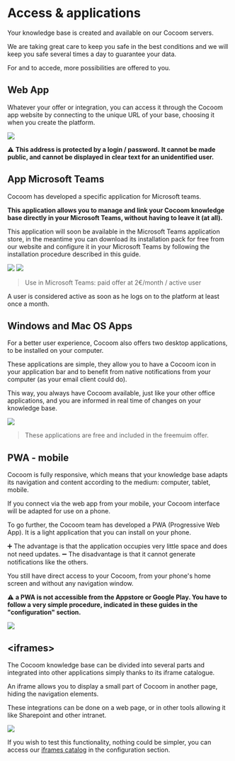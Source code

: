# Access & applications

Your knowledge base is created and available on our Cocoom servers.

We are taking great care to keep you safe in the best conditions and we will keep you safe several times a day to guarantee your data.

For and to accede, more possibilities are offered to you.


## Web App

Whatever your offer or integration, you can access it through the Cocoom app website by connecting to the unique URL of your base, choosing it when you create the platform.


![](https://paper-attachments.dropbox.com/s_EC7EE8CC1B7BC02ADF64672D215BCF479354612A75D3B0231C10CC0F77CB116D_1589108867693_Plan+de+travail+48cocoom-guides-2.png)


⚠️ **This address is protected by a login / password.**
**It cannot be made public, and cannot be displayed in clear text for an unidentified user.**


## App Microsoft Teams

Cocoom has developed a specific application for Microsoft teams.

**This application allows you to manage and link your Cocoom knowledge base directly in your Microsoft Teams, without having to leave it (at all).**

This application will soon be available in the Microsoft Teams application store, in the meantime you can download its installation pack for free from our website and configure it in your Microsoft Teams by following the installation procedure described in this guide.


![](https://paper-attachments.dropbox.com/s_EC7EE8CC1B7BC02ADF64672D215BCF479354612A75D3B0231C10CC0F77CB116D_1589108934405_Plan+de+travail+50cocoom-guides-2.png)
![](https://paper-attachments.dropbox.com/s_EC7EE8CC1B7BC02ADF64672D215BCF479354612A75D3B0231C10CC0F77CB116D_1589108934422_Plan+de+travail+49cocoom-guides-2.png)



> Use in Microsoft Teams: paid offer at 2€/month / active user

A user is considered active as soon as he logs on to the platform at least once a month.


## Windows and Mac OS Apps

For a better user experience, Cocoom also offers two desktop applications, to be installed on your computer.

These applications are simple, they allow you to have a Cocoom icon in your application bar and to benefit from native notifications from your computer (as your email client could do).

This way, you always have Cocoom available, just like your other office applications, and you are informed in real time of changes on your knowledge base.


![](https://paper-attachments.dropbox.com/s_EC7EE8CC1B7BC02ADF64672D215BCF479354612A75D3B0231C10CC0F77CB116D_1589109008967_Plan+de+travail+39demo-tour-cocoom.jpg)

> These applications are free and included in the freemuim offer.



## PWA - mobile

Cocoom is fully responsive, which means that your knowledge base adapts its navigation and content according to the medium: computer, tablet, mobile.

If you connect via the web app from your mobile, your Cocoom interface will be adapted for use on a phone.

To go further, the Cocoom team has developed a PWA (Progressive Web App). It is a light application that you can install on your phone.

➕ The advantage is that the application occupies very little space and does not need updates.
➖ The disadvantage is that it cannot generate notifications like the others.

You still have direct access to your Cocoom, from your phone's home screen and without any navigation window.

⚠️ **a PWA is not accessible from the Appstore or Google Play. You have to follow a very simple procedure, indicated in these guides in the "configuration" section.**


![](https://paper-attachments.dropbox.com/s_EC7EE8CC1B7BC02ADF64672D215BCF479354612A75D3B0231C10CC0F77CB116D_1589109067439_Plan+de+travail+51cocoom-guides-2.png)




## &lt;iframes&gt;

The Cocoom knowledge base can be divided into several parts and integrated into other applications simply thanks to its iframe catalogue.

An iframe allows you to display a small part of Cocoom in another page, hiding the navigation elements.

These integrations can be done on a web page, or in other tools allowing it like Sharepoint and other intranet.


![](https://paper-attachments.dropbox.com/s_EC7EE8CC1B7BC02ADF64672D215BCF479354612A75D3B0231C10CC0F77CB116D_1589109107791_Capture-decran-2019-05-23-a-09.16.19.png)


If you wish to test this functionality, nothing could be simpler, you can access our [iframes catalog](/getting-started/iframe.md#list-of-iframes-urls-available) in the configuration section.

